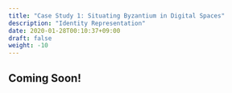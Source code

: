 ```yaml
---
title: "Case Study 1: Situating Byzantium in Digital Spaces"
description: "Identity Representation"
date: 2020-01-28T00:10:37+09:00
draft: false
weight: -10
---
```


## Coming Soon!


